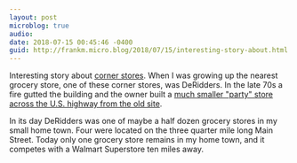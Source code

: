 ```yaml
---
layout: post
microblog: true
audio: 
date: 2018-07-15 00:45:46 -0400
guid: http://frankm.micro.blog/2018/07/15/interesting-story-about.html
---
```

Interesting story about [corner stores](https://www.strongtowns.org/journal/2018/7/9/evolution-of-the-corner-store). When I was growing up the nearest grocery store, one of these corner stores, was DeRidders. In the late 70s a fire gutted the building and the owner built a [much smaller "party" store across the U.S. highway from the old site](https://goo.gl/maps/uGbj5AdMq6K2). 

In its day DeRidders was one of maybe a half dozen grocery stores in my small home town. Four were located on the three quarter mile long Main Street. Today only one grocery store remains in my home town, and it competes with a Walmart Superstore ten miles away. 
